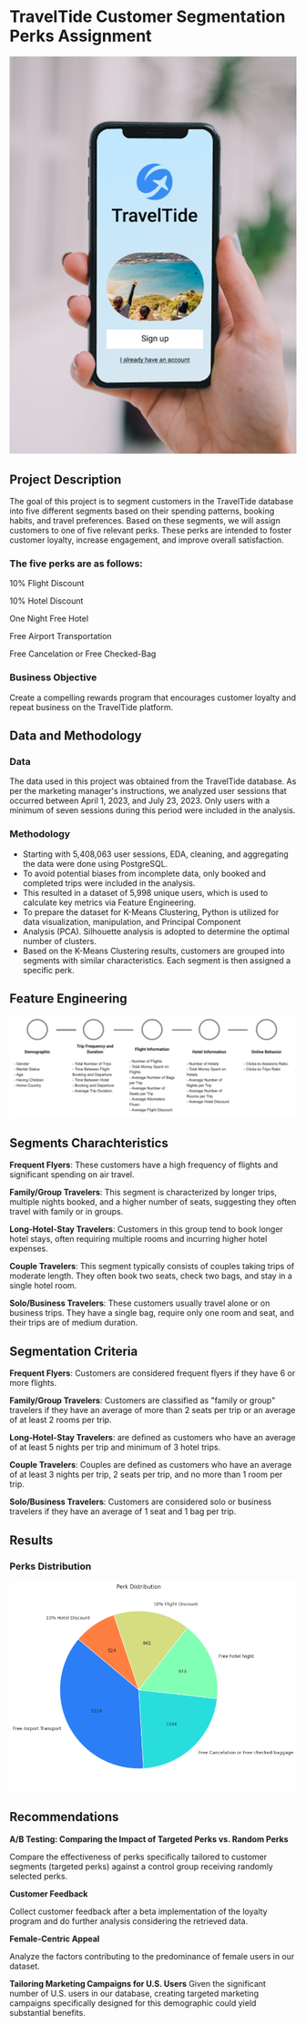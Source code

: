 # TravelTide Customer Segmentation Perks Assignment
<img src="https://github.com/mhshehata/TravelTide-Customer-Segmentation-Perks-Assignment/blob/main/logo.png">

## Project Description
The goal of this project is to segment customers in the TravelTide database into five different segments based on their spending patterns, booking habits, and travel preferences. Based on these segments, we will assign customers to one of five relevant perks. These perks are intended to foster customer loyalty, increase engagement, and improve overall satisfaction.

### The five perks are as follows:

10% Flight Discount

10% Hotel Discount

One Night Free Hotel

Free Airport Transportation

Free Cancelation or Free Checked-Bag

### Business Objective
Create a compelling rewards program that encourages customer loyalty and repeat business on the TravelTide platform.

## Data and Methodology

### Data
The data used in this project was obtained from the TravelTide database. As per the marketing manager's instructions, we analyzed user sessions that occurred between April 1, 2023, and July 23, 2023. Only users with a minimum of seven sessions during this period were included in the analysis.

### Methodology
- Starting with 5,408,063 user sessions, EDA, cleaning, and aggregating the data were done using PostgreSQL.
- To avoid potential biases from incomplete data, only booked and completed trips were included in the analysis.
- This resulted in a dataset of 5,998 unique users, which is used to calculate key metrics via Feature Engineering.
- To prepare the dataset for K-Means Clustering, Python is utilized for data visualization, manipulation, and Principal Component
- Analysis (PCA). Silhouette analysis is adopted to determine the optimal number of clusters.
- Based on the K-Means Clustering results, customers are grouped into segments with similar characteristics. Each segment is then assigned a specific perk.

## Feature Engineering

<img src ="https://github.com/mhshehata/TravelTide-Customer-Segmentation-Perks-Assignment/blob/main/feature%20engineering.png">

## Segments Charachteristics

**Frequent Flyers**: These customers have a high frequency of flights and significant spending on air travel.

**Family/Group Travelers**: This segment is characterized by longer trips, multiple nights booked, and a higher number of seats, suggesting they often travel with family or in groups.

**Long-Hotel-Stay Travelers**: Customers in this group tend to book longer hotel stays, often requiring multiple rooms and incurring higher hotel expenses.

**Couple Travelers**: This segment typically consists of couples taking trips of moderate length. They often book two seats, check two bags, and stay in a single hotel room.

**Solo/Business Travelers**: These customers usually travel alone or on business trips. They have a single bag, require only one room and seat, and their trips are of medium duration.


## Segmentation Criteria

**Frequent Flyers**: Customers are considered frequent flyers if they have 6 or more flights.

**Family/Group Travelers**: Customers are classified as "family or group" travelers if they have an average of more than 2 seats per trip or an average of at least 2 rooms per trip.

**Long-Hotel-Stay Travelers**: are defined as customers who have an average of at least 5 nights per trip and minimum of 3 hotel trips.

**Couple Travelers**: Couples are defined as customers who have an average of at least 3 nights per trip, 
2 seats per trip, and no more than 1 room per trip.

**Solo/Business Travelers**: Customers are considered solo or business travelers if they have an average of 
1 seat and 1 bag per trip.


## Results
### Perks Distribution

<img src="https://github.com/mhshehata/TravelTide-Customer-Segmentation-Perks-Assignment/blob/main/perk_distribution.png">

## Recommendations

**A/B Testing: Comparing the Impact of Targeted Perks vs. Random Perks**

Compare the effectiveness of perks specifically tailored to customer segments (targeted perks) against a control group receiving randomly selected perks.

**Customer Feedback**

Collect customer feedback after a beta implementation of the loyalty program and do further analysis considering the retrieved data.

**Female-Centric Appeal**

Analyze the factors contributing to the predominance of female users in our dataset.

**Tailoring Marketing Campaigns for U.S. Users**
Given the significant number of U.S. users in our database, creating targeted marketing campaigns specifically designed for this demographic could yield substantial benefits.
